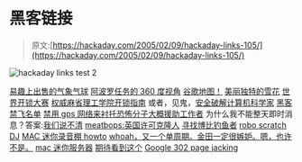 # 黑客链接

> 原文:[https://hackaday.com/2005/02/09/hackaday-links-105/](https://hackaday.com/2005/02/09/hackaday-links-105/)

![hackaday links test 2](../Images/5eac53f9ec7f5dcd8dda537d94b268d4.png)

[易趣上出售的气象气球](http://search.ebay.com/weather-balloons)
[阿波罗任务的 360 度视角](http://www.panoramas.dk/fullscreen3/f29.html)
[谷歌地图！](http://maps.google.com/)
[美丽独特的雪花](http://www.its.caltech.edu/%7Eatomic/snowcrystals/photos/photos.htm)
[世界开锁大赛](http://www.wired.com/wired/archive/13.02/lockbusters.html?tw=wn_tophead_4)
[权威麻省理工学院开锁指南](http://www.capricorn.org/%7Eakira/home/lockpick/)
或者，见鬼，[安全破解计算机科学家](http://www.crypto.com/papers/safelocks.pdf)
[黑客禁飞名单](http://slate.msn.com/id/2113157/fr/rss/)
[禁用 gps 网络来衬托恐怖分子](http://www.securityfocus.com/news/10140)[大概援助工作者](http://www.schneier.com/crypto-gram-0501.html#4)
为什么我不能整天即时消息？答案:[我们说不清](http://msnbc.msn.com/id/6936783/)
[meatbops:英国许可克隆人](http://msnbc.msn.com/id/6933782/)
[寻找博比钓鱼者](http://www.msnbc.msn.com/id/3637973/site/newsweek/)
[robo scratch DJ](http://www.engadget.com/entry/1234000903030823/)
[MAC 迷你录音棚 howto](http://www.engadget.com/entry/1234000563030744/)
[whoah，又一个单周期。金田一定很嫉妒。嗯，](http://www.engadget.com/entry/1234000680030800/)[也许不是。](http://www.neo-fukuoka.com/)
[mac 迷你服务器](http://www.tuaw.com/entry/1234000997030845/)
[期待看到这个](http://www.adjab.com/2005/02/06/war-of-the-worlds-trailer-from-the-super-bowl/)
[Google 302 page jacking](http://www.kuro5hin.org/story/2005/2/5/183516/0997)